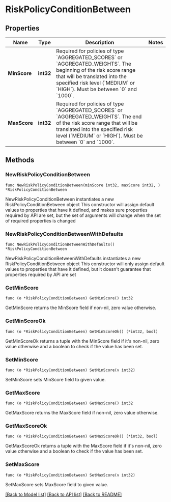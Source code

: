 # RiskPolicyConditionBetween

## Properties

Name | Type | Description | Notes
------------ | ------------- | ------------- | -------------
**MinScore** | **int32** | Required for policies of type &#x60;AGGREGATED_SCORES&#x60; or &#x60;AGGREGATED_WEIGHTS&#x60;. The beginning of the risk score range that will be translated into the specified risk level (&#x60;MEDIUM&#x60; or &#x60;HIGH&#x60;). Must be between &#x60;0&#x60; and &#x60;1000&#x60;. | 
**MaxScore** | **int32** | Required for policies of type &#x60;AGGREGATED_SCORES&#x60; or &#x60;AGGREGATED_WEIGHTS&#x60;. The end of the risk score range that will be translated into the specified risk level (&#x60;MEDIUM&#x60; or &#x60;HIGH&#x60;). Must be between &#x60;0&#x60; and &#x60;1000&#x60;. | 

## Methods

### NewRiskPolicyConditionBetween

`func NewRiskPolicyConditionBetween(minScore int32, maxScore int32, ) *RiskPolicyConditionBetween`

NewRiskPolicyConditionBetween instantiates a new RiskPolicyConditionBetween object
This constructor will assign default values to properties that have it defined,
and makes sure properties required by API are set, but the set of arguments
will change when the set of required properties is changed

### NewRiskPolicyConditionBetweenWithDefaults

`func NewRiskPolicyConditionBetweenWithDefaults() *RiskPolicyConditionBetween`

NewRiskPolicyConditionBetweenWithDefaults instantiates a new RiskPolicyConditionBetween object
This constructor will only assign default values to properties that have it defined,
but it doesn't guarantee that properties required by API are set

### GetMinScore

`func (o *RiskPolicyConditionBetween) GetMinScore() int32`

GetMinScore returns the MinScore field if non-nil, zero value otherwise.

### GetMinScoreOk

`func (o *RiskPolicyConditionBetween) GetMinScoreOk() (*int32, bool)`

GetMinScoreOk returns a tuple with the MinScore field if it's non-nil, zero value otherwise
and a boolean to check if the value has been set.

### SetMinScore

`func (o *RiskPolicyConditionBetween) SetMinScore(v int32)`

SetMinScore sets MinScore field to given value.


### GetMaxScore

`func (o *RiskPolicyConditionBetween) GetMaxScore() int32`

GetMaxScore returns the MaxScore field if non-nil, zero value otherwise.

### GetMaxScoreOk

`func (o *RiskPolicyConditionBetween) GetMaxScoreOk() (*int32, bool)`

GetMaxScoreOk returns a tuple with the MaxScore field if it's non-nil, zero value otherwise
and a boolean to check if the value has been set.

### SetMaxScore

`func (o *RiskPolicyConditionBetween) SetMaxScore(v int32)`

SetMaxScore sets MaxScore field to given value.



[[Back to Model list]](../README.md#documentation-for-models) [[Back to API list]](../README.md#documentation-for-api-endpoints) [[Back to README]](../README.md)


